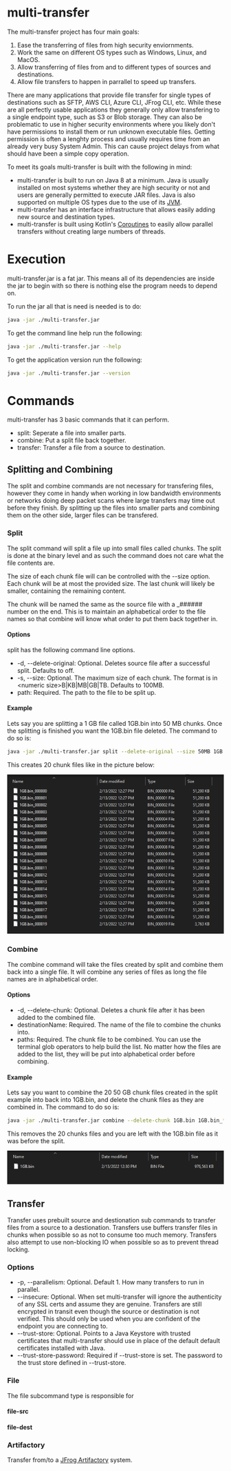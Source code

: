 # multi-transfer

The multi-transfer project has four main goals:
1. Ease the transferring of files from high security enviornments.
1. Work the same on different OS types such as Windows, Linux, and MacOS.
1. Allow transferring of files from and to different types of sources and destinations.
1. Allow file transfers to happen in parrallel to speed up transfers.

There are many applications that provide file transfer for single types of destinations such as SFTP, AWS CLI, Azure CLI, JFrog CLI, etc. While these are all perfectly usable applications they generally only allow transfering to a single endpoint type, such as S3 or Blob storage. They can also be problematic to use in higher security environments where you likely don't have permissions to install them or run unknown executable files. Getting permission is often a lenghty process and usually requires time from an already very busy System Admin. This can cause project delays from what should have been a simple copy operation.

To meet its goals multi-transfer is built with the following in mind:
* multi-transfer is built to run on Java 8 at a minimum. Java is usually installed on most systems whether they are high security or not and users are generally permitted to execute JAR files. Java is also supported on multiple OS types due to the use of its [JVM](https://en.wikipedia.org/wiki/Java_virtual_machine).
* multi-transfer has an interface infrastructure that allows easily adding new source and destination types.
* multi-transfer is built using Kotlin's [Coroutines](https://kotlinlang.org/docs/coroutines-overview.html) to easily allow parallel transfers without creating large numbers of threads.

# Execution

multi-transfer.jar is a fat jar. This means all of its dependencies are inside the jar to begin with so there is nothing else the program needs to depend on.

To run the jar all that is need is needed is to do:

```bash
java -jar ./multi-transfer.jar
```

To get the command line help run the following:

```bash
java -jar ./multi-transfer.jar --help
```

To get the application version run the following:

```bash
java -jar ./multi-transfer.jar --version
```

# Commands

multi-transfer has 3 basic commands that it can perform.

* split: Seperate a file into smaller parts.
* combine: Put a split file back together.
* transfer: Transfer a file from a source to destination.

## Splitting and Combining

The split and combine commands are not necessary for transfering files, however they come in handy when working in low bandwidth environments or networks doing deep packet scans where large transfers may time out before they finish. By splitting up the files into smaller parts and combining them on the other side, larger files can be transfered. 

### Split

The split command will split a file up into small files called chunks. The split is done at the binary level and as such the command does not care what the file contents are.

The size of each chunk file will can be controlled with the --size option. Each chunk will be at most the provided size. The last chunk will likely be smaller, containing the remaining content.

The chunk will be named the same as the source file with a _###### number on the end. This is to maintain an alphabetical order to the file names so that combine will know what order to put them back together in.

#### Options

split has the following command line options.
* -d, --delete-original: Optional. Deletes source file after a successful split. Defaults to off.
* -s, --size: Optional. The maximum size of each chunk. The format is in \<numeric size\>B|KB|MB|GB|TB. Defaults to 100MB. 
* path: Required. The path to the file to be split up.

#### Example

Lets say you are splitting a 1 GB file called 1GB.bin into 50 MB chunks. Once the splitting is finished you want the 1GB.bin file deleted. The command to do so is:

```bash
java -jar ./multi-transfer.jar split --delete-original --size 50MB 1GB.bin
```

This creates 20 chunk files like in the picture below:

![Split Example](assets/images/example-split.png)

### Combine

The combine command will take the files created by split and combine them back into a single file. It will combine any series of files as long the file names are in alphabetical order.

#### Options

* -d, --delete-chunk: Optional. Deletes a chunk file after it has been added to the combined file.
* destinationName: Required. The name of the file to combine the chunks into.
* paths: Required. The chunk file to be combined. You can use the terminal glob operators to help build the list. No matter how the files are added to the list, they will be put into alphabetical order before combining.

#### Example

Lets say you want to combine the 20 50 GB chunk files created in the split example into back into 1GB.bin, and delete the chunk files as they are combined in. The command to do so is:

```bash
java -jar ./multi-transfer.jar combine --delete-chunk 1GB.bin 1GB.bin_*
```

This removes the 20 chunks files and you are left with the 1GB.bin file as it was before the split.

![Combine Example](assets/images/example-combine.png)

## Transfer

Transfer uses prebuilt source and destionation sub commands to transfer files from a source to a destionation. Transfers use buffers transfer files in chunks when possible so as not to consume too much memory. Transfers also attempt to use non-blocking IO when possible so as to prevent thread locking.

### Options

* -p, --parallelism: Optional. Default 1. How many transfers to run in parallel. 
* --insecure: Optional. When set multi-transfer will ignore the authenticity of any SSL certs and assume they are genuine. Transfers are still encrypted in transit even though the source or destination is not verified. This should only be used when you are confident of the endpoint you are connecting to.
* --trust-store: Optional. Points to a Java Keystore with trusted certificates that multi-transfer should use in place of the default default certificates installed with Java.
* --trust-store-password: Required if --trust-store is set. The password to the trust store defined in --trust-store.

### File

The file subcommand type is responsible for 

#### file-src

#### file-dest


### Artifactory

Transfer from/to a [JFrog Artifactory](https://jfrog.com/artifactory/) system. 